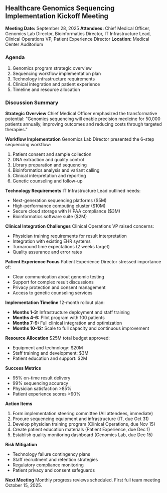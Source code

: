 ## Healthcare Genomics Sequencing Implementation Kickoff Meeting

**Meeting Date:** September 28, 2025
**Attendees:** Chief Medical Officer, Genomics Lab Director, Bioinformatics Director, IT Infrastructure Lead, Clinical Operations VP, Patient Experience Director
**Location:** Medical Center Auditorium

### Agenda
1. Genomics program strategic overview
2. Sequencing workflow implementation plan
3. Technology infrastructure requirements
4. Clinical integration and patient experience
5. Timeline and resource allocation

### Discussion Summary

**Strategic Overview**
Chief Medical Officer emphasized the transformative potential: "Genomics sequencing will enable precision medicine for 50,000 patients annually, improving outcomes and reducing costs through targeted therapies."

**Workflow Implementation**
Genomics Lab Director presented the 6-step sequencing workflow:
1. Patient consent and sample collection
2. DNA extraction and quality control
3. Library preparation and sequencing
4. Bioinformatics analysis and variant calling
5. Clinical interpretation and reporting
6. Genetic counseling and follow-up

**Technology Requirements**
IT Infrastructure Lead outlined needs:
- Next-generation sequencing platforms ($5M)
- High-performance computing cluster ($10M)
- Secure cloud storage with HIPAA compliance ($3M)
- Bioinformatics software suite ($2M)

**Clinical Integration Challenges**
Clinical Operations VP raised concerns:
- Physician training requirements for result interpretation
- Integration with existing EHR systems
- Turnaround time expectations (2 weeks target)
- Quality assurance and error rates

**Patient Experience Focus**
Patient Experience Director stressed importance of:
- Clear communication about genomic testing
- Support for complex result discussions
- Privacy protection and consent management
- Access to genetic counseling services

**Implementation Timeline**
12-month rollout plan:
- **Months 1-3:** Infrastructure deployment and staff training
- **Months 4-6:** Pilot program with 100 patients
- **Months 7-9:** Full clinical integration and optimization
- **Months 10-12:** Scale to full capacity and continuous improvement

**Resource Allocation**
$25M total budget approved:
- Equipment and technology: $20M
- Staff training and development: $3M
- Patient education and support: $2M

**Success Metrics**
- 95% on-time result delivery
- 99% sequencing accuracy
- Physician satisfaction >85%
- Patient experience scores >90%

**Action Items**
1. Form implementation steering committee (All attendees, immediate)
2. Procure sequencing equipment and infrastructure (IT, due Oct 31)
3. Develop physician training program (Clinical Operations, due Nov 15)
4. Create patient education materials (Patient Experience, due Dec 1)
5. Establish quality monitoring dashboard (Genomics Lab, due Dec 15)

**Risk Mitigation**
- Technology failure contingency plans
- Staff recruitment and retention strategies
- Regulatory compliance monitoring
- Patient privacy and consent safeguards

**Next Meeting**
Monthly progress reviews scheduled. First full team meeting October 15, 2025.
